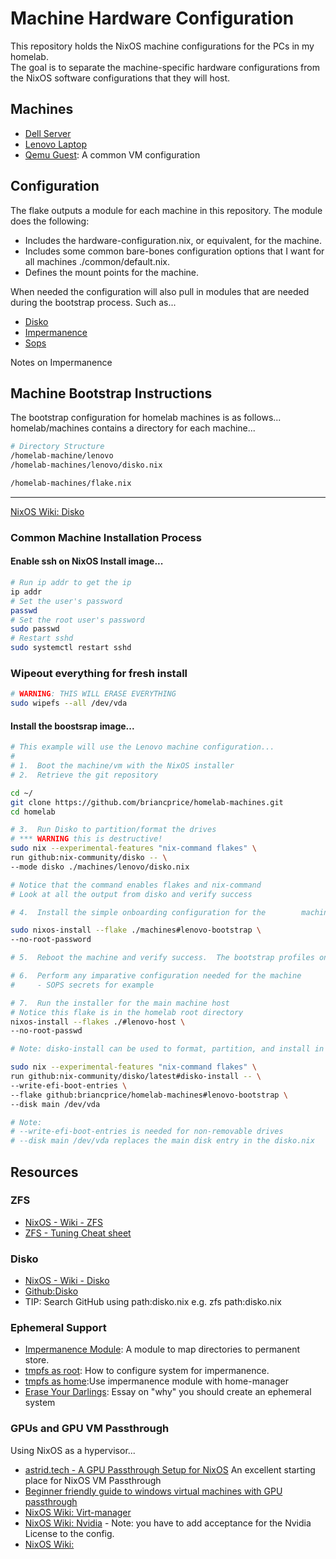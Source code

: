 # Machine Hardware Configuration

This repository holds the NixOS machine configurations for the PCs in my homelab.  
The goal is to separate the machine-specific hardware configurations from the NixOS
 software configurations that they will host.

 ## Machines
 - [Dell Server](./dell-5810/readme.md)
 - [Lenovo Laptop](./lenovo/readme.md)
 - [Qemu Guest](./qemu/): A common VM configuration

 ## Configuration
 The flake outputs a module for each machine in this repository.  The module does the following:
 - Includes the hardware-configuration.nix, or equivalent, for the machine.
 - Includes some common bare-bones configuration options that I want for all machines ./common/default.nix.
 - Defines the mount points for the machine.

 When needed the configuration will also pull in modules that are needed during the bootstrap process.  Such as...
 - [Disko](https://github.com/nix-community/disko)
 - [Impermanence](https://github.com/nix-community/impermanence)
 - [Sops](https://github.com/Mic92/sops-nix)

 Notes on Impermanence


## Machine Bootstrap Instructions

The bootstrap configuration for homelab machines is as follows...
homelab/machines contains a directory for each machine...
```sh
# Directory Structure
/homelab-machine/lenovo
/homelab-machines/lenovo/disko.nix

/homelab-machines/flake.nix
```
---

[NixOS Wiki: Disko](wiki.nixos.org/wiki/Disko)

### Common Machine Installation Process

#### Enable ssh on NixOS Install image...
```sh
# Run ip addr to get the ip
ip addr
# Set the user's password
passwd
# Set the root user's password
sudo passwd
# Restart sshd
sudo systemctl restart sshd
```

### Wipeout everything for fresh install
```sh
# WARNING: THIS WILL ERASE EVERYTHING
sudo wipefs --all /dev/vda
```

#### Install the boostsrap image...
```sh
# This example will use the Lenovo machine configuration...
#
# 1.  Boot the machine/vm with the NixOS installer
# 2.  Retrieve the git repository

cd ~/
git clone https://github.com/briancprice/homelab-machines.git
cd homelab

# 3.  Run Disko to partition/format the drives
# *** WARNING this is destructive!
sudo nix --experimental-features "nix-command flakes" \
run github:nix-community/disko -- \
--mode disko ./machines/lenovo/disko.nix

# Notice that the command enables flakes and nix-command
# Look at all the output from disko and verify success

# 4.  Install the simple onboarding configuration for the        machine...

sudo nixos-install --flake ./machines#lenovo-bootstrap \
--no-root-password

# 5.  Reboot the machine and verify success.  The bootstrap profiles only have one user by default, this is root, you'll need to ssh into the machine using the key

# 6.  Perform any imparative configuration needed for the machine
#     - SOPS secrets for example

# 7.  Run the installer for the main machine host
# Notice this flake is in the homelab root directory
nixos-install --flakes ./#lenovo-host \
--no-root-passwd

```

```bash
# Note: disko-install can be used to format, partition, and install in one step

sudo nix --experimental-features "nix-command flakes" \
run github:nix-community/disko/latest#disko-install -- \
--write-efi-boot-entries \
--flake github:briancprice/homelab-machines#lenovo-bootstrap \
--disk main /dev/vda

# Note:
# --write-efi-boot-entries is needed for non-removable drives
# --disk main /dev/vda replaces the main disk entry in the disko.nix

```

## Resources

### ZFS
- [NixOS - Wiki - ZFS](https://nixos.wiki/wiki/ZFS)
- [ZFS - Tuning Cheat sheet](https://jrs-s.net/2018/08/17/zfs-tuning-cheat-sheet)

### Disko
- [NixOS - Wiki - Disko](https://nixos.wiki/wiki/disko)
- [Github:Disko](https://github.com/nix-community/disko)
- TIP: Search GitHub using path:disko.nix e.g. zfs path:disko.nix

### Ephemeral Support
- [Impermanence Module](https://github.com/nix-community/impermanence): A module to map directories to permanent store.
- [tmpfs as root](https://elis.nu/blog/2020/05/nixos-tmpfs-as-root): How to configure system for impermanence.
- [tmpfs as home](https://elis.nu/blog/2020/06/nixos-tmpfs-as-home/):Use impermanence module with home-manager
- [Erase Your Darlings](https://grahamc.com/blog/erase-your-darlings/): Essay on "why" you should create an ephemeral system

### GPUs and GPU VM Passthrough
Using NixOS as a hypervisor...
- [astrid.tech - A GPU Passthrough Setup for NixOS](https://mathiashueber.com/windows-virtual-machine-gpu-passthrough-ubuntu/) An excellent starting place for NixOS VM Passthrough
- [Beginner friendly guide to windows virtual machines with GPU passthrough](https://mathiashueber.com/windows-virtual-machine-gpu-passthrough-ubuntu/)
- [NixOS Wiki: Virt-manager](https://wiki.nixos.org/wiki/Virt-manager)
- [NixOS Wiki: Nvidia](https://nixos.wiki/wiki/Nvidia) - Note: you have to add acceptance for the Nvidia License to the config.
- [NixOS Wiki:]()
